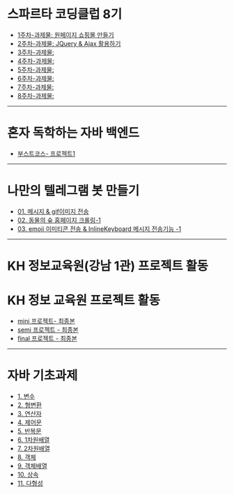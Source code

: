 # 스파르타 코딩클럽 8기
- [1주차-과제물: 원페이지 쇼핑몰 만들기](./sparta08/0510/hw01/readme.md)
- [2주차-과제물: JQuery & Ajax 활용하기](./sparta08/0517)
- [3주차-과제물: ](./sparta08/0524)
- [4주차-과제물: ](./sparta08/0531)
- [5주차-과제물: ](./sparta08/0607)
- [6주차-과제물: ](./sparta08/0614)
- [7주차-과제물: ](./sparta08/0621)
- [8주차-과제물: ](./sparta08/0628)
<hr>

# 혼자 독학하는 자바 백엔드

- [부스트코스- 프로젝트1](./boostcourse/project01/readme.MD)


<hr>

# 나만의 텔레그램 봇 만들기
- [01. 메시지 & gif이미지 전송](./0514/MyChatbot.py)
- [02. 동물의 숲 홈페이지 크롤링-1](./0522/webCrawling.py)
- [03. emoji 이미티콘 전송 & InlineKeyboard 메시지 전송기능 -1](./0529/using_model.py)


<hr>

#  KH 정보교육원(강남 1관) 프로젝트 활동
# KH 정보 교육원 프로젝트 활동
- [mini 프로젝트- 최종본]()
- [semi 프로젝트 - 최종본]()
- [final 프로젝트 - 최종본]()

<hr>

# 자바 기초과제

- [1. 변수](./kh_academy/homework/hw01/1_변수과제/func)
- [2. 형변환](./kh_academy/homework/hw01/2_형변환과제/func)
- [3. 연산자](./kh_academy/homework/hw01/3_연산자/func/OperatorPractice1.java)
- [4. 제어문](./kh_academy/homework/hw01/4_제어문)
- [5. 반복문](./kh_academy/homework/hw01/5_반복문)
- [6. 1차원배열](./kh_academy/homework/hw01/6_1차원배열/ArrayPractice.java)
- [7. 2차원배열](./kh_academy/homework/hw01/7_2차원배열/DimensionPractice.java)
- [8. 객체](./kh_academy/homework/hw01/8_객체)
- [9. 객체배열](./kh_academy/homework/hw01/9_객체배열)
- [10. 상속](./kh_academy/homework/hw01/10_상속)
- [11. 다형성](./kh_academy/homework/hw01/11_다형성)
